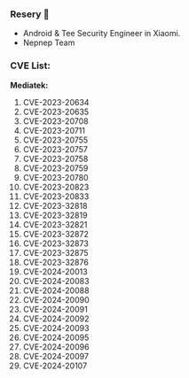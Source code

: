 ### Resery 👋

- Android & Tee Security Engineer in Xiaomi.
- Nepnep Team

### CVE List:

**Mediatek:**
1. CVE-2023-20634
2. CVE-2023-20635
3. CVE-2023-20708
4. CVE-2023-20711
5. CVE-2023-20755
6. CVE-2023-20757
7. CVE-2023-20758
8. CVE-2023-20759
9. CVE-2023-20780
10. CVE-2023-20823
11. CVE-2023-20833
12. CVE-2023-32818
13. CVE-2023-32819
14. CVE-2023-32821
15. CVE-2023-32872
16. CVE-2023-32873
17. CVE-2023-32875
18. CVE-2023-32876
19. CVE-2024-20013
20. CVE-2024-20083
21. CVE-2024-20088
22. CVE-2024-20090
23. CVE-2024-20091
24. CVE-2024-20092
25. CVE-2024-20093
26. CVE-2024-20095
27. CVE-2024-20096
28. CVE-2024-20097
29. CVE-2024-20107

<!--
**Resery/Resery** is a ✨ _special_ ✨ repository because its `README.md` (this file) appears on your GitHub profile.

Here are some ideas to get you started:

- 🔭 I’m currently working on Xiaomi.
- 🌱 I’m currently learning ...
- 👯 I’m looking to collaborate on ...
- 🤔 I’m looking for help with ...
- 💬 Ask me about ...
- 📫 How to reach me: ...
- 😄 Pronouns: ...
- ⚡ Fun fact: ...
-->
